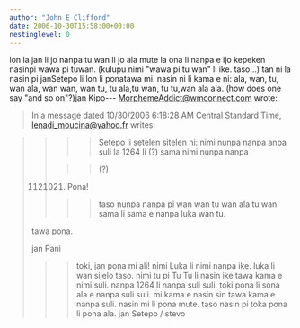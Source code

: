 ```yaml
---
author: "John E Clifford"
date: 2006-10-30T15:58:00+00:00
nestinglevel: 0
---
```

lon la jan li jo nanpa tu wan li jo ala mute la ona li nanpa e ijo kepeken nasinpi wawa pi tuwan. (kulupu nimi "wawa pi tu wan" li ike. taso...) tan ni la nasin pi janSetepo li lon li ponatawa mi. nasin ni li kama e ni: ala, wan, tu, wan ala, wan wan, wan tu, tu ala,tu wan, tu tu,wan ala ala. (how does one say "and so on"?)jan Kipo---
 [MorphemeAddict@wmconnect.com](mailto://MorphemeAddict@wmconnect.com) wrote:

> In a message dated 10/30/2006 6:18:28 AM Central Standard Time,
> [lenadi_moucina@yahoo.fr](mailto://lenadi_moucina@yahoo.fr) writes:

>>> 
>>>> Setepo
>> li setelen
>> sitelen
>> ni: nimi nunpa
>> nanpa
>> anpa suli la 1264
>> li (?)
>> sama nimi nunpa
>> nanpa
>> 
>>>> (?)
>> 1121021. Pona!
>> 
>>>> taso
>> nunpa
>> nanpa
>> pi wan wan tu wan ala tu wan sama
>> li sama e nanpa
>> luka wan tu.
>> 
>> 
> tawa pona.
> 
>> 
> jan Pani
> 
>>> toki, jan pona mi ali!
> nimi Luka li nimi nanpa ike. luka li wan sijelo taso.
> nimi tu pi Tu Tu li nasin ike tawa kama e nimi suli.
> nanpa 1264 li nanpa suli suli. toki pona li sona ala e nanpa suli suli.
> mi kama e nasin sin tawa kama e nanpa suli. nasin mi li pona mute. taso
> nasin pi toka pona li pona ala.
>> jan Setepo / stevo
>
